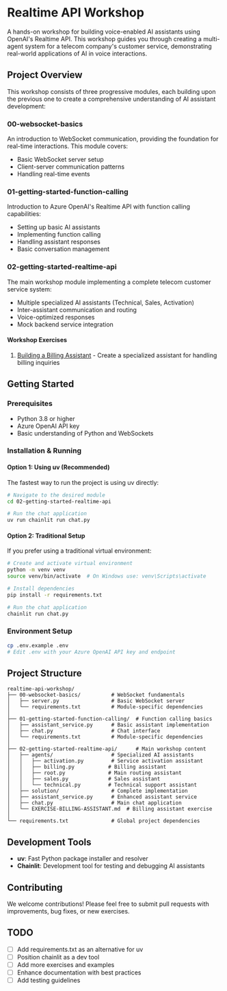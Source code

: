 # Realtime API Workshop

A hands-on workshop for building voice-enabled AI assistants using OpenAI's Realtime API. This workshop guides you through creating a multi-agent system for a telecom company's customer service, demonstrating real-world applications of AI in voice interactions.

## Project Overview

This workshop consists of three progressive modules, each building upon the previous one to create a comprehensive understanding of AI assistant development:

### 00-websocket-basics
An introduction to WebSocket communication, providing the foundation for real-time interactions. This module covers:
- Basic WebSocket server setup
- Client-server communication patterns
- Handling real-time events

### 01-getting-started-function-calling
Introduction to Azure OpenAI's Realtime API with function calling capabilities:
- Setting up basic AI assistants
- Implementing function calling
- Handling assistant responses
- Basic conversation management

### 02-getting-started-realtime-api
The main workshop module implementing a complete telecom customer service system:
- Multiple specialized AI assistants (Technical, Sales, Activation)
- Inter-assistant communication and routing
- Voice-optimized responses
- Mock backend service integration

#### Workshop Exercises
1. [Building a Billing Assistant](./02-getting-started-realtime-api/EXERCISE-BILLING-ASSISTANT.md) - Create a specialized assistant for handling billing inquiries

## Getting Started

### Prerequisites
- Python 3.8 or higher
- Azure OpenAI API key
- Basic understanding of Python and WebSockets

### Installation & Running

#### Option 1: Using uv (Recommended)
The fastest way to run the project is using uv directly:
```bash
# Navigate to the desired module
cd 02-getting-started-realtime-api

# Run the chat application
uv run chainlit run chat.py
```

#### Option 2: Traditional Setup
If you prefer using a traditional virtual environment:
```bash
# Create and activate virtual environment
python -m venv venv
source venv/bin/activate  # On Windows use: venv\Scripts\activate

# Install dependencies
pip install -r requirements.txt

# Run the chat application
chainlit run chat.py
```

### Environment Setup
```bash
cp .env.example .env
# Edit .env with your Azure OpenAI API key and endpoint
```

## Project Structure

```
realtime-api-workshop/
├── 00-websocket-basics/          # WebSocket fundamentals
│   ├── server.py                 # Basic WebSocket server
│   └── requirements.txt          # Module-specific dependencies
│
├── 01-getting-started-function-calling/  # Function calling basics
│   ├── assistant_service.py      # Basic assistant implementation
│   ├── chat.py                   # Chat interface
│   └── requirements.txt          # Module-specific dependencies
│
├── 02-getting-started-realtime-api/      # Main workshop content
│   ├── agents/                   # Specialized AI assistants
│   │   ├── activation.py         # Service activation assistant
│   │   ├── billing.py           # Billing assistant
│   │   ├── root.py              # Main routing assistant
│   │   ├── sales.py             # Sales assistant
│   │   └── technical.py         # Technical support assistant
│   ├── solution/                 # Complete implementation
│   ├── assistant_service.py      # Enhanced assistant service
│   ├── chat.py                   # Main chat application
│   └── EXERCISE-BILLING-ASSISTANT.md  # Billing assistant exercise
│
└── requirements.txt              # Global project dependencies
```

## Development Tools

- **uv**: Fast Python package installer and resolver
- **Chainlit**: Development tool for testing and debugging AI assistants

## Contributing

We welcome contributions! Please feel free to submit pull requests with improvements, bug fixes, or new exercises.

## TODO

- [ ] Add requirements.txt as an alternative for uv
- [ ] Position chainlit as a dev tool
- [ ] Add more exercises and examples
- [ ] Enhance documentation with best practices
- [ ] Add testing guidelines
